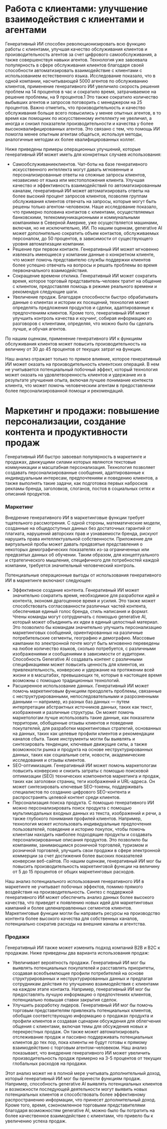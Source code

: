 # Работа с клиентами: улучшение взаимодействия с клиентами и агентами

Генеративный ИИ способен революционизировать всю функцию работы с клиентами, улучшая качество обслуживания клиентов и производительность агентов за счет цифрового самообслуживания, а также совершенствуя навыки агентов. Технология уже завоевала популярность в сфере обслуживания клиентов благодаря своей способности автоматизировать взаимодействие с клиентами с использованием естественного языка. Исследование показало, что в одной компании, насчитывающей 5000 агентов по обслуживанию клиентов, применение генеративного ИИ увеличило скорость решения проблем на 14 процентов в час и сократило время, затрачиваемое на решение проблемы, на 9 процентов.1 Это также сократило количество выбывших агентов и запросов поговорить с менеджером на 25 процентов. Важно отметить, что производительность и качество обслуживания больше всего повысились у менее опытных агентов, в то время как помощник по искусственному интеллекту не увеличил, а иногда и снизил показатели производительности и качества у более высококвалифицированных агентов. Это связано с тем, что помощь ИИ помогла менее опытным агентам общаться, используя методы, аналогичные методам их более квалифицированных коллег.

Ниже приведены примеры операционных улучшений, которые генеративный ИИ может иметь для конкретных случаев использования:

- Самообслуживаниеклиентов. Чат-боты на базе генеративного искусственного интеллекта могут давать мгновенные и персонализированные ответы на сложные запросы клиентов, независимо от языка или местоположения клиента. Улучшая качество и эффективность взаимодействий по автоматизированным каналам, генеративный ИИ может автоматизировать ответы на более высокий процент запросов клиентов, позволяя группам обслуживания клиентов отвечать на запросы, которые могут быть решены только агентом-человеком. Наше исследование показало, что примерно половина контактов с клиентами, осуществляемых банковскими, телекоммуникационными и коммунальными компаниями в Северной Америке, уже осуществляется машинами, включая, но не исключительно, ИИ. По нашим оценкам, generative AI может дополнительно сократить объем контактов, обслуживаемых персоналом, до 50 процентов, в зависимости от существующего уровня автоматизации компании.
- Решение при первом контакте. Генеративный ИИ может мгновенно извлекать имеющиеся у компании данные о конкретном клиенте, что может помочь представителю службы поддержки клиентов более успешно отвечать на вопросы и решать проблемы во время первоначального взаимодействия.
- Сокращение времени отклика. Генеративный ИИ может сократить время, которое торговый представитель-человек тратит на общение с клиентом, предоставляя помощь в режиме реального времени и рекомендуя следующие шаги.
- Увеличение продаж. Благодаря способности быстро обрабатывать данные о клиентах и истории их посещений, технология может определять предложения продуктов и сделки, адаптированные к предпочтениям клиентов. Кроме того, генеративный ИИ может улучшить контроль качества и коучинг, собирая информацию из разговоров с клиентами, определяя, что можно было бы сделать лучше, и обучая агентов.
  
По нашим оценкам, применение генеративного ИИ к функциям обслуживания клиентов может повысить производительность на величину от 30 до 45 процентов от текущих затрат на функции.

Наш анализ отражает только то прямое влияние, которое генеративный ИИ может оказать на производительность клиентских операций. В нем не учитывается потенциальный побочный эффект, который технология может оказать на удовлетворенность клиентов и удержание их в результате улучшения опыта, включая лучшее понимание контекста клиента, что может помочь человеческим агентам в предоставлении более персонализированной помощи и рекомендаций.

# Маркетинг и продажи: повышение персонализации, создание контента и продуктивности продаж

Генеративный ИИ быстро завоевал популярность в маркетинге и продажах, движущими силами которых являются текстовые коммуникации и масштабная персонализация. Технология позволяет создавать персонализированные сообщения, адаптированные к индивидуальным интересам, предпочтениям и поведению клиентов, а также выполнять такие задачи, как подготовка первых набросков рекламы бренда, заголовков, слоганов, постов в социальных сетях и описаний продуктов.

### Маркетинг

Внедрение генеративного ИИ в маркетинговые функции требует тщательного рассмотрения. С одной стороны, математические модели, созданные на общедоступных данных без достаточных гарантий от плагиата, нарушений авторских прав и узнаваемости бренда, рискуют нарушить права интеллектуальной собственности. Приложение для виртуальной пробы может давать предвзятые представления о некоторых демографических показателях из-за ограниченных или предвзятых данных об обучении. Таким образом, для концептуального и стратегического мышления, специфичного для потребностей каждой компании, требуется значительный человеческий контроль.

Потенциальные операционные выгоды от использования генеративного ИИ в маркетинге включают следующее:

- Эффективное создание контента. Генеративный ИИ может значительно сократить время, необходимое для разработки идей и контента, экономя драгоценное время и усилия. Это также может способствовать согласованности различных частей контента, обеспечивая единый голос бренда, стиль написания и формат. Члены команды могут сотрудничать с помощью generative AI, который может объединить их идеи в единый целостный материал. Это позволило бы командам значительно улучшить персонализацию маркетинговых сообщений, ориентированных на различные потребительские сегменты, географию и демографию. Массовые кампании по электронной почте могут быть мгновенно переведены на любое количество языков, сколько потребуется, с различными изображениями и сообщениями в зависимости от аудитории. Способность Generative AI создавать контент с различными спецификациями может повысить ценность для клиентов, их привлекательность, конверсию и удержание на протяжении всей жизни и в масштабах, превышающих те, которые в настоящее время возможны с помощью традиционных технологий.
- Расширенное использование данных. Генеративный ИИ может помочь маркетинговым функциям преодолеть проблемы, связанные с неструктурированными, непоследовательными и разрозненными данными — например, из разных баз данных — путем интерпретации абстрактных источников данных, таких как текст, изображения и различные структуры. Он может помочь маркетологам лучше использовать такие данные, как показатели территории, обобщенные отзывы клиентов и поведение покупателей, для разработки маркетинговых стратегий, основанных на данных, таких как целевые профили клиентов и рекомендации каналов сбыта. Такие инструменты могли бы выявлять и синтезировать тенденции, ключевые движущие силы, а также возможности рынка и продукта на основе неструктурированных данных, таких как социальные сети, новости, академические исследования и отзывы клиентов.
- SEO-оптимизация. Генеративный ИИ может помочь маркетологам повысить конверсию и снизить затраты с помощью поисковой оптимизации (SEO) технических компонентов маркетинга и продаж, таких как заголовки страниц, теги изображений и URL-адреса. Он может синтезировать ключевые SEO-токены, поддерживать специалистов по созданию цифрового SEO-контента и распространять целевой контент среди клиентов.
- Персонализация поиска продукта. С помощью генеративного ИИ можно персонализировать поиск продукта с помощью мультимодальных входных данных из текста, изображений и речи, а также глубокого понимания профилей клиентов. Например, технология может использовать индивидуальные предпочтения пользователей, поведение и историю покупок, чтобы помочь клиентам находить наиболее подходящие продукты и создавать персонализированные описания продуктов. Это позволило бы компаниям, занимающимся розничной торговлей, туризмом и розничной торговлей, улучшить свои продажи в сфере электронной коммерции за счет достижения более высоких показателей конверсии веб-сайтов.
По нашим оценкам, генеративный ИИ мог бы повысить производительность маркетинговой функции на величину от 5 до 15 процентов от общих маркетинговых расходов.

Наш анализ потенциального использования генеративного ИИ в маркетинге не учитывает побочных эффектов, помимо прямого воздействия на производительность. Синтез с поддержкой генеративного ИИ может обеспечить анализ данных более высокого качества, что приведет к появлению новых идей для маркетинговых кампаний и более целенаправленных сегментов клиентов. Маркетинговые функции могли бы направить ресурсы на производство контента более высокого качества для собственных каналов, потенциально сократив расходы на внешние каналы и агентства.

### Продажи
Генеративный ИИ также может изменить подход компаний B2B и B2C к продажам. Ниже приведены два варианта использования продаж:

- Увеличивает вероятность продажи. Генеративный ИИ мог бы выявлять потенциальных покупателей и расставлять приоритеты, создавая всеобъемлющие профили потребителей на основе структурированных и неструктурированных данных и предлагая сотрудникам действия по улучшению взаимодействия с клиентами на каждом этапе контакта. Например, генеративный ИИ мог бы предоставлять лучшую информацию о предпочтениях клиентов, потенциально повышая ставки закрытия сделок.
- Улучшить разработку лидеров. Генеративный ИИ мог бы помочь торговым представителям привлекать потенциальных клиентов, обобщая соответствующую информацию о продажах продукта и профили клиентов и создавая сценарии обсуждения для облегчения общения с клиентами, включая темы для обсуждения новых и перекрестных продаж. Он также может автоматизировать отслеживание продаж и пассивно поддерживать потенциальных клиентов до тех пор, пока клиенты не будут готовы к прямому взаимодействию с торговым агентом-человеком.
Наш анализ показывает, что внедрение генеративного ИИ может увеличить производительность продаж примерно на 3-5 процентов от текущих глобальных расходов на продажи.

Этот анализ может не в полной мере учитывать дополнительный доход, который генеративный ИИ мог бы принести функциям продаж. Например, способность generative AI выявлять потенциальных клиентов и возможности последующей деятельности могут выявить новых потенциальных клиентов и способствовать более эффективному распространению информации, что принесет дополнительный доход. Кроме того, время, сэкономленное торговыми представителями благодаря возможностям generative AI, можно было бы потратить на более качественное взаимодействие с клиентами, что привело бы к увеличению успеха продаж.
